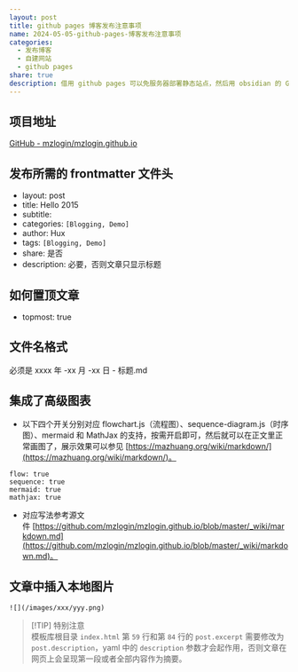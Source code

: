 ```yaml
---  
layout: post  
title: github pages 博客发布注意事项  
name: 2024-05-05-github-pages-博客发布注意事项  
categories:  
  - 发布博客  
  - 自建网站  
  - github pages  
share: true  
description: 借用 github pages 可以免服务器部署静态站点，然后用 obsidian 的 GitHub publisher 插件，可以在 obsidian 中编辑好文章后直接发布到站点，使其在外网可见  
---  
```

  
## 项目地址  
  
[GitHub - mzlogin/mzlogin.github.io](https://github.com/mzlogin/mzlogin.github.io)  
  
## 发布所需的 frontmatter 文件头  
  
- layout: post  
- title: Hello 2015  
- subtitle:  
- categories: `[Blogging, Demo]`  
- author: Hux  
- tags: `[Blogging, Demo]`  
- share: 是否  
- description:   必要，否则文章只显示标题  
  
## 如何置顶文章  
  
- topmost: true  
  
## 文件名格式  
  
必须是 xxxx 年 -xx 月 -xx 日 - 标题.md  
  
## 集成了高级图表  
  
- 以下四个开关分别对应 flowchart.js（流程图）、sequence-diagram.js（时序图）、mermaid 和 MathJax 的支持，按需开启即可，然后就可以在正文里正常画图了，展示效果可以参见 [https://mazhuang.org/wiki/markdown/](https://mazhuang.org/wiki/markdown/)。  
  
```  
flow: true  
sequence: true  
mermaid: true  
mathjax: true  
```  
  
- 对应写法参考源文件 [https://github.com/mzlogin/mzlogin.github.io/blob/master/_wiki/markdown.md](https://github.com/mzlogin/mzlogin.github.io/blob/master/_wiki/markdown.md)。  
  
## 文章中插入本地图片  
  
```  
![](/images/xxx/yyy.png)  
```  
  
>[!TIP] 特别注意  
>模板库根目录 `index.html` 第 `59` 行和第 `84` 行的 `post.excerpt` 需要修改为 `post.description`，yaml 中的 `description` 参数才会起作用，否则文章在网页上会呈现第一段或者全部内容作为摘要。  
